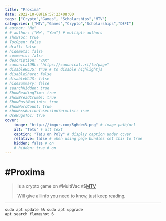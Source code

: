 ```yaml
---
title: "Proxima"
date: 2022-10-08T16:57:23+08:00
tags: ["Crypto","Games", "Scholarships","MTV"]
categories: ["MTV","Games","Crypto","Scholarships","DEFI"]
# author: "Me"
# # author: ["Me", "You"] # multiple authors
# showToc: true
# TocOpen: false
# draft: false
# hidemeta: false
# comments: false
# description: "VAX"
# canonicalURL: "https://canonical.url/to/page"
# disableHLJS: true # to disable highlightjs
# disableShare: false
# disableHLJS: false
# hideSummary: false
# searchHidden: true
# ShowReadingTime: true
# ShowBreadCrumbs: true
# ShowPostNavLinks: true
# ShowWordCount: true
# ShowRssButtonInSectionTermList: true
# UseHugoToc: true
cover:
    image: "https://imgur.com/5gHdemB.png" # image path/url
    alt: "Tetu" # alt text
    caption: "Tetu on Poly" # display caption under cover
    relative: false # when using page bundles set this to true
    hidden: false # on
    # hidden: true # on
---
```

# #Proxima
> Is a crypto game on #MultiVac #$[MTV](MTV.md) 
> 
> Will give all info you need to know, just keep reading.

<div>
<hr>

```
sudo apt update && sudo apt upgrade
apt search flameshot 6
```